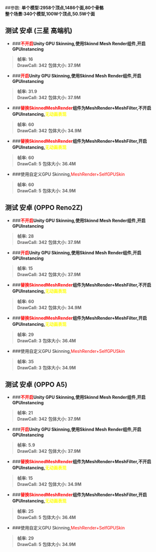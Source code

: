 
##参数:
**单个模型:2958个顶点,1486个面,80个骨骼**  
**整个场景:340个模型,100W个顶点,50.5W个面**

## 测试 安卓 (三星 高端机)

- ###**<font color=red>不开启</font>Unity GPU Skinning,使用Skinnd Mesh Render组件,开启GPUInstancing**
 > **帧率: 16**\
 > **DrawCall: 342**
 > **包体大小: 37.9M**

- ###**<font color=red>开启</font>Unity GPU Skinning,使用Skinnd Mesh Render组件,开启GPUInstancing**
> **帧率: 31.9**\
> **DrawCall: 342**
> **包体大小: 37.9M**

- ###**<font color=red>替换SkinnedMeshRender</font>组件为MeshRender+MeshFilter,不开启GPUInstancing,<font color=yellow>无动画表现</font>**
> **帧率: 60**\
> **DrawCall: 342**
> **包体大小: 34.9M**

- ###**<font color=red>替换SkinnedMeshRender</font>组件为MeshRender+MeshFilter,开启GPUInstancing,<font color=yellow>无动画表现</font>**
> **帧率: 60**\
> **DrawCall: 5**
> **包体大小: 36.4M**

- ###使用自定义GPU Skinning,<font color = red>MeshRender+SelfGPUSkin</font>
> **帧率: 60**\
> **DrawCall: 5**
> **包体大小: 34.9M**

## 测试 安卓 (OPPO Reno2Z)

- ###**<font color=red>不开启</font>Unity GPU Skinning,使用Skinnd Mesh Render组件,开启GPUInstancing**
> **帧率: 28**\
> **DrawCall: 342**
> **包体大小: 37.9M**

- ###**<font color=red>开启</font>Unity GPU Skinning,使用Skinnd Mesh Render组件,开启GPUInstancing**
> **帧率: 15**\
> **DrawCall: 342**
> **包体大小: 37.9M**

- ###**<font color=red>替换SkinnedMeshRender</font>组件为MeshRender+MeshFilter,不开启GPUInstancing,<font color=yellow>无动画表现</font>**
> **帧率: 60**\
> **DrawCall: 342**
> **包体大小: 34.9M**

- ###**<font color=red>替换SkinnedMeshRender</font>组件为MeshRender+MeshFilter,开启GPUInstancing,<font color=yellow>无动画表现</font>**
> **帧率: 29**\
> **DrawCall: 3**
> **包体大小: 36.4M**

- ###使用自定义GPU Skinning,<font color = red>MeshRender+SelfGPUSkin</font>
> **帧率: 35**\
> **DrawCall: 3**
> **包体大小: 34.9M**

## 测试 安卓 (OPPO A5)

- ###**<font color=red>不开启</font>Unity GPU Skinning,使用Skinnd Mesh Render组件,开启GPUInstancing**
> **帧率: 21**\
> **DrawCall: 342**
> **包体大小: 37.9M**

- ###**<font color=red>开启</font>Unity GPU Skinning,使用Skinnd Mesh Render组件,开启GPUInstancing**
> **帧率: 5.9**\
> **DrawCall: 342**
> **包体大小: 37.9M**

- ###**<font color=red>替换SkinnedMeshRender</font>组件为MeshRender+MeshFilter,不开启GPUInstancing,<font color=yellow>无动画表现</font>**
> **帧率: 15**\
> **DrawCall: 342**
> **包体大小: 34.9M**

- ###**<font color=red>替换SkinnedMeshRender</font>组件为MeshRender+MeshFilter,开启GPUInstancing,<font color=yellow>无动画表现</font>**
> **帧率: 25**\
> **DrawCall: 5**
> **包体大小: 36.4M**

- ###使用自定义GPU Skinning,<font color = red>MeshRender+SelfGPUSkin</font>
> **帧率: 29**\
> **DrawCall: 5**
> **包体大小: 34.9M**